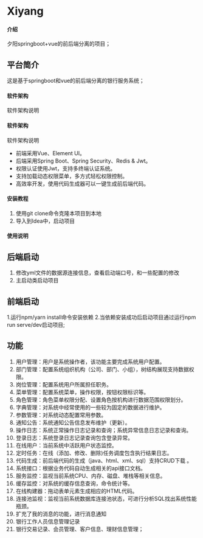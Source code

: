 # Xiyang

#### 介绍
夕阳springboot+vue的前后端分离的项目；
## 平台简介
这是基于springboot和vue的前后端分离的银行服务系统；


#### 软件架构
软件架构说明


#### 软件架构
软件架构说明

* 前端采用Vue、Element UI。
* 后端采用Spring Boot、Spring Security、Redis & Jwt。
* 权限认证使用Jwt，支持多终端认证系统。
* 支持加载动态权限菜单，多方式轻松权限控制。
* 高效率开发，使用代码生成器可以一键生成前后端代码。
#### 安装教程


1.  使用git clone命令克隆本项目到本地
2.  导入到Idea中，启动项目


#### 使用说明
## 后端启动
1.  修改yml文件的数据源连接信息，查看启动端口号，和一些配置的修改
2.  主启动类启动项目
## 前端启动
1.运行npm/yarn install命令安装依赖
2.当依赖安装成功后启动项目通过运行npm run serve/dev启动项目;


## 功能

1.  用户管理：用户是系统操作者，该功能主要完成系统用户配置。
2.  部门管理：配置系统组织机构（公司、部门、小组），树结构展现支持数据权限。
3.  岗位管理：配置系统用户所属担任职务。
4.  菜单管理：配置系统菜单，操作权限，按钮权限标识等。
5.  角色管理：角色菜单权限分配、设置角色按机构进行数据范围权限划分。
6.  字典管理：对系统中经常使用的一些较为固定的数据进行维护。
7.  参数管理：对系统动态配置常用参数。
8.  通知公告：系统通知公告信息发布维护（更新）。
9.  操作日志：系统正常操作日志记录和查询；系统异常信息日志记录和查询。
10. 登录日志：系统登录日志记录查询包含登录异常。
11. 在线用户：当前系统中活跃用户状态监控。
12. 定时任务：在线（添加、修改、删除)任务调度包含执行结果日志。
13. 代码生成：前后端代码的生成（java、html、xml、sql）支持CRUD下载 。
14. 系统接口：根据业务代码自动生成相关的api接口文档。
15. 服务监控：监视当前系统CPU、内存、磁盘、堆栈等相关信息。
16. 缓存监控：对系统的缓存信息查询，命令统计等。
17. 在线构建器：拖动表单元素生成相应的HTML代码。
18. 连接池监视：监视当前系统数据库连接池状态，可进行分析SQL找出系统性能瓶颈。
19. 扩充了我的消息的功能，进行消息通知
20. 银行工作人员信息管理记录
30. 银行交易记录、会员管理、客户信息、理财信息管理；







